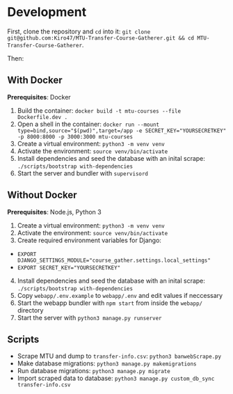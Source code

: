# Development

First, clone the repository and `cd` into it: `git clone git@github.com:Kiro47/MTU-Transfer-Course-Gatherer.git && cd MTU-Transfer-Course-Gatherer`.

Then:

## With Docker

**Prerequisites**: Docker

1. Build the container: `docker build -t mtu-courses --file Dockerfile.dev .`
2. Open a shell in the container: `docker run --mount type=bind,source="$(pwd)",target=/app -e SECRET_KEY="YOURSECRETKEY" -p 8000:8000 -p 3000:3000 mtu-courses`
3. Create a virtual environment: `python3 -m venv venv`
4. Activate the environment: `source venv/bin/activate`
5. Install dependencies and seed the database with an inital scrape: `./scripts/bootstrap with-dependencies`
6. Start the server and bundler with `supervisord`

## Without Docker

**Prerequisites**: Node.js, Python 3

1. Create a virtual environment: `python3 -m venv venv`
2. Activate the environment: `source venv/bin/activate`
3. Create required environment variables for Django:
  - `EXPORT DJANGO_SETTINGS_MODULE="course_gather.settings.local_settings"`
  - `EXPORT SECRET_KEY="YOURSECRETKEY"`
4. Install dependencies and seed the database with an inital scrape: `./scripts/bootstrap with-dependencies`
5. Copy `webapp/.env.example` to `webapp/.env` and edit values if neccessary
6. Start the webapp bundler with `npm start` from inside the `webapp/` directory
5. Start the server with `python3 manage.py runserver`

## Scripts

- Scrape MTU and dump to `transfer-info.csv`: `python3 banwebScrape.py`
- Make database migrations: `python3 manage.py makemigrations`
- Run database migrations: `python3 manage.py migrate`
- Import scraped data to database: `python3 manage.py custom_db_sync transfer-info.csv`
